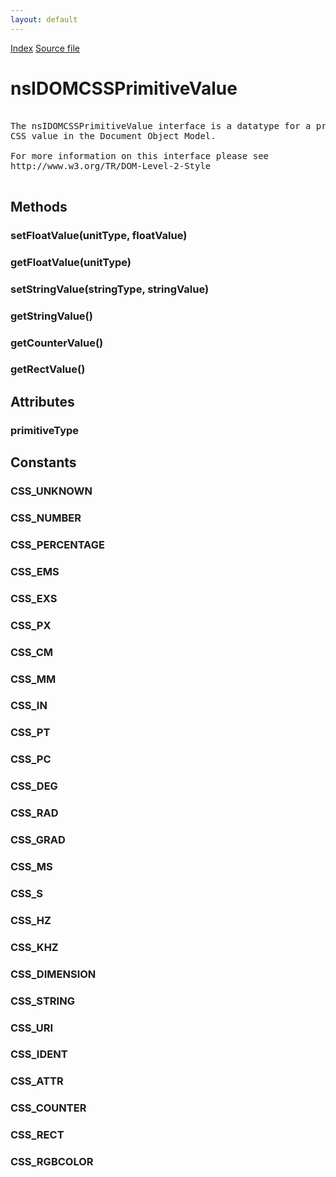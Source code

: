 ```yaml
---
layout: default
---
```

<div id='links'><a href="../index.html">Index</a>
<a href="http://dxr.mozilla.org/mozilla-central/source/dom/interfaces/css/nsIDOMCSSPrimitiveValue.idl">Source file</a>
</div>

# nsIDOMCSSPrimitiveValue #
<pre>  
The nsIDOMCSSPrimitiveValue interface is a datatype for a primitive  
CSS value in the Document Object Model.  
  
For more information on this interface please see  
http://www.w3.org/TR/DOM-Level-2-Style  
  
</pre>
## Methods ##

### setFloatValue(unitType, floatValue) ###

### getFloatValue(unitType) ###

### setStringValue(stringType, stringValue) ###

### getStringValue() ###

### getCounterValue() ###

### getRectValue() ###

## Attributes ##

### primitiveType ###

## Constants ##

### CSS_UNKNOWN ###

### CSS_NUMBER ###

### CSS_PERCENTAGE ###

### CSS_EMS ###

### CSS_EXS ###

### CSS_PX ###

### CSS_CM ###

### CSS_MM ###

### CSS_IN ###

### CSS_PT ###

### CSS_PC ###

### CSS_DEG ###

### CSS_RAD ###

### CSS_GRAD ###

### CSS_MS ###

### CSS_S ###

### CSS_HZ ###

### CSS_KHZ ###

### CSS_DIMENSION ###

### CSS_STRING ###

### CSS_URI ###

### CSS_IDENT ###

### CSS_ATTR ###

### CSS_COUNTER ###

### CSS_RECT ###

### CSS_RGBCOLOR ###
